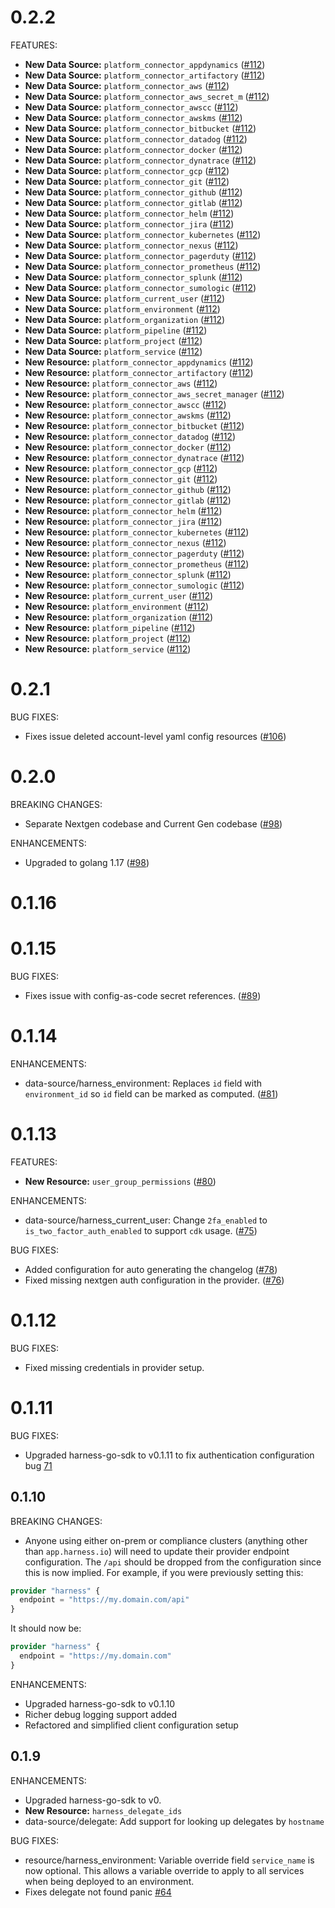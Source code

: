 # 0.2.2

FEATURES:

* **New Data Source:** `platform_connector_appdynamics` ([#112](https://github.com/hashicorp/terraform-provider-harness/issues/112))
* **New Data Source:** `platform_connector_artifactory` ([#112](https://github.com/hashicorp/terraform-provider-harness/issues/112))
* **New Data Source:** `platform_connector_aws` ([#112](https://github.com/hashicorp/terraform-provider-harness/issues/112))
* **New Data Source:** `platform_connector_aws_secret_m` ([#112](https://github.com/hashicorp/terraform-provider-harness/issues/112))
* **New Data Source:** `platform_connector_awscc` ([#112](https://github.com/hashicorp/terraform-provider-harness/issues/112))
* **New Data Source:** `platform_connector_awskms` ([#112](https://github.com/hashicorp/terraform-provider-harness/issues/112))
* **New Data Source:** `platform_connector_bitbucket` ([#112](https://github.com/hashicorp/terraform-provider-harness/issues/112))
* **New Data Source:** `platform_connector_datadog` ([#112](https://github.com/hashicorp/terraform-provider-harness/issues/112))
* **New Data Source:** `platform_connector_docker` ([#112](https://github.com/hashicorp/terraform-provider-harness/issues/112))
* **New Data Source:** `platform_connector_dynatrace` ([#112](https://github.com/hashicorp/terraform-provider-harness/issues/112))
* **New Data Source:** `platform_connector_gcp` ([#112](https://github.com/hashicorp/terraform-provider-harness/issues/112))
* **New Data Source:** `platform_connector_git` ([#112](https://github.com/hashicorp/terraform-provider-harness/issues/112))
* **New Data Source:** `platform_connector_github` ([#112](https://github.com/hashicorp/terraform-provider-harness/issues/112))
* **New Data Source:** `platform_connector_gitlab` ([#112](https://github.com/hashicorp/terraform-provider-harness/issues/112))
* **New Data Source:** `platform_connector_helm` ([#112](https://github.com/hashicorp/terraform-provider-harness/issues/112))
* **New Data Source:** `platform_connector_jira` ([#112](https://github.com/hashicorp/terraform-provider-harness/issues/112))
* **New Data Source:** `platform_connector_kubernetes` ([#112](https://github.com/hashicorp/terraform-provider-harness/issues/112))
* **New Data Source:** `platform_connector_nexus` ([#112](https://github.com/hashicorp/terraform-provider-harness/issues/112))
* **New Data Source:** `platform_connector_pagerduty` ([#112](https://github.com/hashicorp/terraform-provider-harness/issues/112))
* **New Data Source:** `platform_connector_prometheus` ([#112](https://github.com/hashicorp/terraform-provider-harness/issues/112))
* **New Data Source:** `platform_connector_splunk` ([#112](https://github.com/hashicorp/terraform-provider-harness/issues/112))
* **New Data Source:** `platform_connector_sumologic` ([#112](https://github.com/hashicorp/terraform-provider-harness/issues/112))
* **New Data Source:** `platform_current_user` ([#112](https://github.com/hashicorp/terraform-provider-harness/issues/112))
* **New Data Source:** `platform_environment` ([#112](https://github.com/hashicorp/terraform-provider-harness/issues/112))
* **New Data Source:** `platform_organization` ([#112](https://github.com/hashicorp/terraform-provider-harness/issues/112))
* **New Data Source:** `platform_pipeline` ([#112](https://github.com/hashicorp/terraform-provider-harness/issues/112))
* **New Data Source:** `platform_project` ([#112](https://github.com/hashicorp/terraform-provider-harness/issues/112))
* **New Data Source:** `platform_service` ([#112](https://github.com/hashicorp/terraform-provider-harness/issues/112))
* **New Resource:** `platform_connector_appdynamics` ([#112](https://github.com/hashicorp/terraform-provider-harness/issues/112))
* **New Resource:** `platform_connector_artifactory` ([#112](https://github.com/hashicorp/terraform-provider-harness/issues/112))
* **New Resource:** `platform_connector_aws` ([#112](https://github.com/hashicorp/terraform-provider-harness/issues/112))
* **New Resource:** `platform_connector_aws_secret_manager` ([#112](https://github.com/hashicorp/terraform-provider-harness/issues/112))
* **New Resource:** `platform_connector_awscc` ([#112](https://github.com/hashicorp/terraform-provider-harness/issues/112))
* **New Resource:** `platform_connector_awskms` ([#112](https://github.com/hashicorp/terraform-provider-harness/issues/112))
* **New Resource:** `platform_connector_bitbucket` ([#112](https://github.com/hashicorp/terraform-provider-harness/issues/112))
* **New Resource:** `platform_connector_datadog` ([#112](https://github.com/hashicorp/terraform-provider-harness/issues/112))
* **New Resource:** `platform_connector_docker` ([#112](https://github.com/hashicorp/terraform-provider-harness/issues/112))
* **New Resource:** `platform_connector_dynatrace` ([#112](https://github.com/hashicorp/terraform-provider-harness/issues/112))
* **New Resource:** `platform_connector_gcp` ([#112](https://github.com/hashicorp/terraform-provider-harness/issues/112))
* **New Resource:** `platform_connector_git` ([#112](https://github.com/hashicorp/terraform-provider-harness/issues/112))
* **New Resource:** `platform_connector_github` ([#112](https://github.com/hashicorp/terraform-provider-harness/issues/112))
* **New Resource:** `platform_connector_gitlab` ([#112](https://github.com/hashicorp/terraform-provider-harness/issues/112))
* **New Resource:** `platform_connector_helm` ([#112](https://github.com/hashicorp/terraform-provider-harness/issues/112))
* **New Resource:** `platform_connector_jira` ([#112](https://github.com/hashicorp/terraform-provider-harness/issues/112))
* **New Resource:** `platform_connector_kubernetes` ([#112](https://github.com/hashicorp/terraform-provider-harness/issues/112))
* **New Resource:** `platform_connector_nexus` ([#112](https://github.com/hashicorp/terraform-provider-harness/issues/112))
* **New Resource:** `platform_connector_pagerduty` ([#112](https://github.com/hashicorp/terraform-provider-harness/issues/112))
* **New Resource:** `platform_connector_prometheus` ([#112](https://github.com/hashicorp/terraform-provider-harness/issues/112))
* **New Resource:** `platform_connector_splunk` ([#112](https://github.com/hashicorp/terraform-provider-harness/issues/112))
* **New Resource:** `platform_connector_sumologic` ([#112](https://github.com/hashicorp/terraform-provider-harness/issues/112))
* **New Resource:** `platform_current_user` ([#112](https://github.com/hashicorp/terraform-provider-harness/issues/112))
* **New Resource:** `platform_environment` ([#112](https://github.com/hashicorp/terraform-provider-harness/issues/112))
* **New Resource:** `platform_organization` ([#112](https://github.com/hashicorp/terraform-provider-harness/issues/112))
* **New Resource:** `platform_pipeline` ([#112](https://github.com/hashicorp/terraform-provider-harness/issues/112))
* **New Resource:** `platform_project` ([#112](https://github.com/hashicorp/terraform-provider-harness/issues/112))
* **New Resource:** `platform_service` ([#112](https://github.com/hashicorp/terraform-provider-harness/issues/112))

# 0.2.1

BUG FIXES:

* Fixes issue deleted account-level yaml config resources ([#106](https://github.com/hashicorp/terraform-provider-harness/issues/106))

# 0.2.0

BREAKING CHANGES:

* Separate Nextgen codebase and Current Gen codebase ([#98](https://github.com/hashicorp/terraform-provider-harness/issues/98))

ENHANCEMENTS:

* Upgraded to golang 1.17 ([#98](https://github.com/hashicorp/terraform-provider-harness/issues/98))

# 0.1.16

# 0.1.15

BUG FIXES:

* Fixes issue with config-as-code secret references. ([#89](https://github.com/hashicorp/terraform-provider-harness/issues/89))

# 0.1.14

ENHANCEMENTS:

* data-source/harness_environment: Replaces `id` field with `environment_id` so `id` field can be marked as computed. ([#81](https://github.com/hashicorp/terraform-provider-harness/issues/81))

# 0.1.13

FEATURES:

* **New Resource:** `user_group_permissions` ([#80](https://github.com/hashicorp/terraform-provider-aws/issues/80))

ENHANCEMENTS:

* data-source/harness_current_user: Change `2fa_enabled` to `is_two_factor_auth_enabled` to support `cdk` usage. ([#75](https://github.com/hashicorp/terraform-provider-harness/issues/75))

BUG FIXES:

* Added configuration for auto generating the changelog ([#78](https://github.com/hashicorp/terraform-provider-harness/issues/78))
* Fixed missing nextgen auth configuration in the provider. ([#76](https://github.com/hashicorp/terraform-provider-harness/issues/76))

# 0.1.12

BUG FIXES:

* Fixed missing credentials in provider setup.

# 0.1.11

BUG FIXES:

* Upgraded harness-go-sdk to v0.1.11 to fix authentication configuration bug [71](https://github.com/harness/terraform-provider-harness/issues/71)

## 0.1.10

BREAKING CHANGES:

* Anyone using either on-prem or compliance clusters (anything other than `app.harness.io`) will need to update their provider endpoint configuration. The `/api` should be dropped from the configuration since this is now implied. For example, if you were previously setting this:

```terraform
provider "harness" {
  endpoint = "https://my.domain.com/api"
}
```

It should now be:
```terraform
provider "harness" {
  endpoint = "https://my.domain.com"
}
```

ENHANCEMENTS:

* Upgraded harness-go-sdk to v0.1.10
* Richer debug logging support added
* Refactored and simplified client configuration setup

## 0.1.9

ENHANCEMENTS:

* Upgraded harness-go-sdk to v0.
* **New Resource:** `harness_delegate_ids`
* data-source/delegate: Add support for looking up delegates by `hostname`

BUG FIXES:

* resource/harness_environment: Variable override field `service_name` is now optional. This allows a variable override to apply to all services when being deployed to an environment.
* Fixes delegate not found panic [#64](https://github.com/harness/terraform-provider-harness/issues/64)
